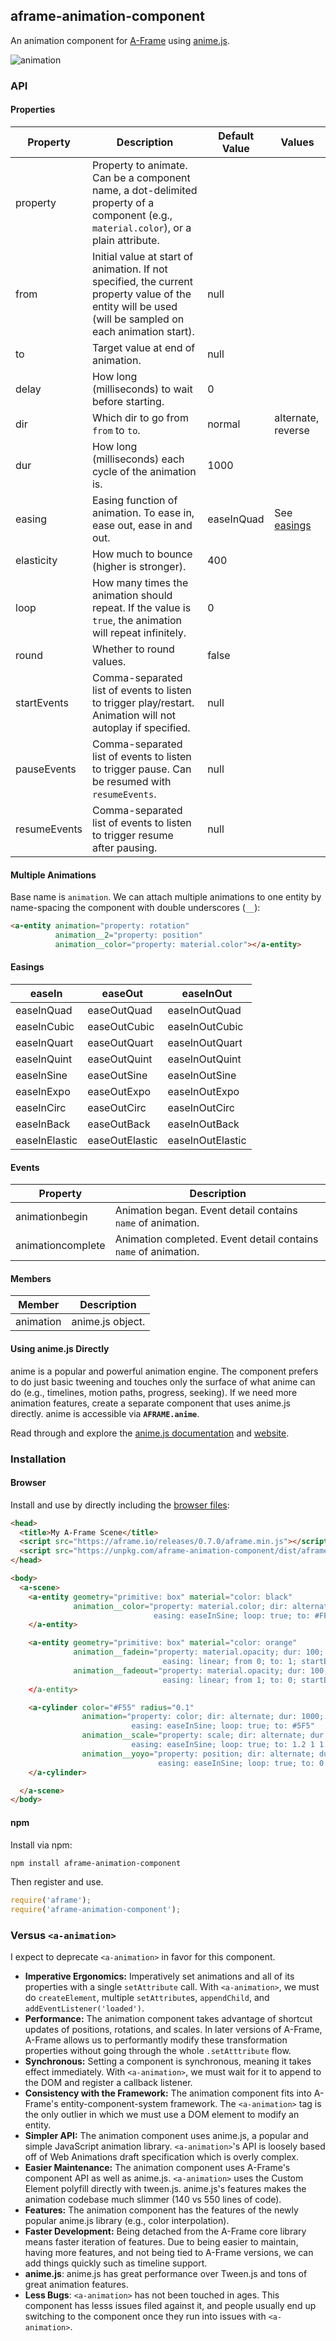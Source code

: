 ## aframe-animation-component

An animation component for [A-Frame](https://aframe.io) using
[anime.js](https://github.com/juliangarnier/anime).

![animation](https://cloud.githubusercontent.com/assets/674727/23724348/3991d594-0401-11e7-9b90-31ef43ee7e54.gif)

### API

#### Properties

| Property     | Description                                                                                                                                             | Default Value | Values                  |
| --------     | -----------                                                                                                                                             | ------------- | ------                  |
| property     | Property to animate. Can be a component name, a dot-delimited property of a component (e.g., `material.color`), or a plain attribute.                   |               |                         |
| from         | Initial value at start of animation. If not specified, the current property value of the entity will be used (will be sampled on each animation start). | null          |                         |
| to           | Target value at end of animation.                                                                                                                       | null          |                         |
| delay        | How long (milliseconds) to wait before starting.                                                                                                        | 0             |                         |
| dir          | Which dir to go from `from` to `to`.                                                                                                                    | normal        | alternate, reverse      |
| dur          | How long (milliseconds) each cycle of the animation is.                                                                                                 | 1000          |                         |
| easing       | Easing function of animation. To ease in, ease out, ease in and out.                                                                                    | easeInQuad    | See [easings](#easings) |
| elasticity   | How much to bounce (higher is stronger).                                                                                                                | 400           |                         |
| loop         | How many times the animation should repeat. If the value is `true`, the animation will repeat infinitely.                                               | 0             |                         |
| round        | Whether to round values.                                                                                                                                | false         |                         |
| startEvents  | Comma-separated list of events to listen to trigger play/restart. Animation will not autoplay if specified.                                             | null          |                         |
| pauseEvents  | Comma-separated list of events to listen to trigger pause. Can be resumed with `resumeEvents`.                                                          | null          |                         |
| resumeEvents | Comma-separated list of events to listen to trigger resume after pausing.                                                                               | null          |                         |

#### Multiple Animations

Base name is `animation`. We can attach multiple animations to one entity by
name-spacing the component with double underscores (`__`):

```html
<a-entity animation="property: rotation"
          animation__2="property: position"
          animation__color="property: material.color"></a-entity>
```

#### Easings

| easeIn        | easeOut        | easeInOut
|---------------|----------------|------------------|
| easeInQuad    | easeOutQuad    | easeInOutQuad    |
| easeInCubic   | easeOutCubic   | easeInOutCubic   |
| easeInQuart   | easeOutQuart   | easeInOutQuart   |
| easeInQuint   | easeOutQuint   | easeInOutQuint   |
| easeInSine    | easeOutSine    | easeInOutSine    |
| easeInExpo    | easeOutExpo    | easeInOutExpo    |
| easeInCirc    | easeOutCirc    | easeInOutCirc    |
| easeInBack    | easeOutBack    | easeInOutBack    |
| easeInElastic | easeOutElastic | easeInOutElastic |

#### Events

| Property          | Description                                                     |
| --------          | -----------                                                     |
| animationbegin    | Animation began. Event detail contains `name` of animation.     |
| animationcomplete | Animation completed. Event detail contains `name` of animation. |

#### Members

| Member    | Description      |
|-----------|------------------|
| animation | anime.js object. |

#### Using anime.js Directly

anime is a popular and powerful animation engine. The component prefers to do
just basic tweening and touches only the surface of what anime can do (e.g.,
timelines, motion paths, progress, seeking). If we need more animation
features, create a separate component that uses anime.js directly. anime is
accessible via **`AFRAME.anime`**.

Read through and explore the [anime.js
documentation](https://github.com/juliangarnier/anime) and
[website](https://animejs.com).

### Installation

#### Browser

Install and use by directly including the [browser files](dist):

```html
<head>
  <title>My A-Frame Scene</title>
  <script src="https://aframe.io/releases/0.7.0/aframe.min.js"></script>
  <script src="https://unpkg.com/aframe-animation-component/dist/aframe-animation-component.min.js"></script>
</head>

<body>
  <a-scene>
    <a-entity geometry="primitive: box" material="color: black"
              animation__color="property: material.color; dir: alternate; dur: 1000;
                                easing: easeInSine; loop: true; to: #FFF">
    </a-entity>

    <a-entity geometry="primitive: box" material="color: orange"
              animation__fadein="property: material.opacity; dur: 100;
                                  easing: linear; from 0; to: 1; startEvents: fadein"
              animation__fadeout="property: material.opacity; dur: 100;
                                  easing: linear; from 1; to: 0; startEvents: fadeout"
    </a-entity>

    <a-cylinder color="#F55" radius="0.1"
                animation="property: color; dir: alternate; dur: 1000;
                           easing: easeInSine; loop: true; to: #5F5"
                animation__scale="property: scale; dir: alternate; dur: 200;
                           easing: easeInSine; loop: true; to: 1.2 1 1.2"
                animation__yoyo="property: position; dir: alternate; dur: 1000;
                                 easing: easeInSine; loop: true; to: 0 2 0">
    </a-cylinder>

  </a-scene>
</body>
```

#### npm

Install via npm:

```bash
npm install aframe-animation-component
```

Then register and use.

```js
require('aframe');
require('aframe-animation-component');
```

### Versus `<a-animation>`

I expect to deprecate `<a-animation>` in favor for this component.

- **Imperative Ergonomics:** Imperatively set animations and all of its
  properties with a single `setAttribute` call. With `<a-animation>`, we must
  do `createElement`, multiple `setAttribute`s, `appendChild`, and
  `addEventListener('loaded')`.
- **Performance:** The animation component takes advantage of shortcut updates of
  positions, rotations, and scales. In later versions of A-Frame, A-Frame allows
  us to performantly modify these transformation properties without going
  through the whole `.setAtttribute` flow.
- **Synchronous:** Setting a component is synchronous, meaning it takes effect
  immediately. With `<a-animation>`, we must wait for it to append to the DOM
  and register a callback listener.
- **Consistency with the Framework:** The animation component fits into
  A-Frame's entity-component-system framework. The `<a-animation>` tag is the
  only outlier in which we must use a DOM element to modify an entity.
- **Simpler API:** The animation component uses anime.js, a popular and simple
  JavaScript animation library. `<a-animation>`'s API is loosely based off of
  Web Animations draft specification which is overly complex.
- **Easier Maintenance:** The animation component uses A-Frame's component API
  as well as anime.js. `<a-animation>` uses the Custom Element polyfill directly
  with tween.js. anime.js's features makes the animation codebase much slimmer
  (140 vs 550 lines of code).
- **Features:** The animation component has the features of the newly popular
  anime.js library (e.g., color interpolation).
- **Faster Development:** Being detached from the A-Frame core library means faster
  iteration of features. Due to being easier to maintain, having more features, and
  not being tied to A-Frame versions, we can add things quickly such as
  timeline support.
- **anime.js**: anime.js has great performance over Tween.js and tons of great
  animation features.
- **Less Bugs**: `<a-animation>` has not been touched in ages. This component
  has lesss issues filed against it, and people usually end up switching to the
  component once they run into issues with `<a-animation>`.
